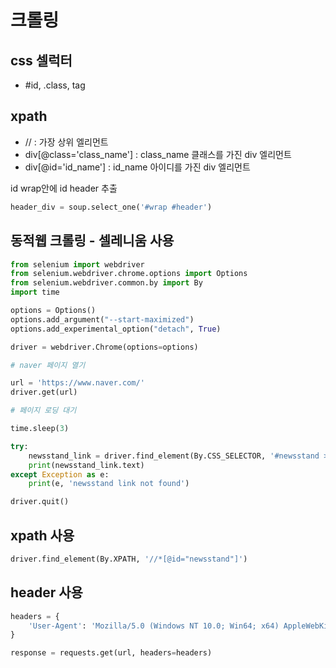 # 크롤링

## css 셀럭터

- #id, .class, tag
  
## xpath

- // : 가장 상위 엘리먼트
- div[@class='class_name'] : class_name 클래스를 가진 div 엘리먼트
- div[@id='id_name'] : id_name 아이디를 가진 div 엘리먼트
  

id wrap안에 id header 추출

```python
header_div = soup.select_one('#wrap #header')
```

## 동적웹 크롤링 - 셀레니움 사용

```python
from selenium import webdriver
from selenium.webdriver.chrome.options import Options
from selenium.webdriver.common.by import By
import time

options = Options()
options.add_argument("--start-maximized")
options.add_experimental_option("detach", True)

driver = webdriver.Chrome(options=options)

# naver 페이지 열기

url = 'https://www.naver.com/'
driver.get(url)

# 페이지 로딩 대기

time.sleep(3)

try:
    newsstand_link = driver.find_element(By.CSS_SELECTOR, '#newsstand > div.ContentHeaderView-module__content_header___nSgPg > div > ul > li:nth-child(1) > span > a:nth-child(1)')
    print(newsstand_link.text)
except Exception as e:
    print(e, 'newsstand link not found')

driver.quit()
```

## xpath 사용

```python
driver.find_element(By.XPATH, '//*[@id="newsstand"]')
```

## header 사용

```python
headers = {
    'User-Agent': 'Mozilla/5.0 (Windows NT 10.0; Win64; x64) AppleWebKit/537.36 (KHTML, like Gecko) Chrome/58.0.3029.110 Safari/537.3',
}

response = requests.get(url, headers=headers)
```


